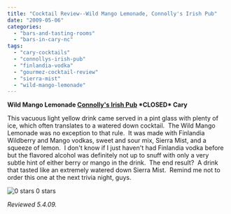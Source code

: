 ```yaml
---
title: "Cocktail Review--Wild Mango Lemonade, Connolly's Irish Pub"
date: "2009-05-06"
categories:
  - "bars-and-tasting-rooms"
  - "bars-in-cary-nc"
tags:
  - "cary-cocktails"
  - "connollys-irish-pub"
  - "finlandia-vodka"
  - "gourmez-cocktail-review"
  - "sierra-mist"
  - "wild-mango-lemonade"
---
```


**Wild Mango Lemonade [Connolly's Irish Pub](http://www.connollysirish.com/home.html) \*CLOSED\* Cary**

This vacuous light yellow drink came served in a pint glass with plenty of ice, which often translates to a watered down cocktail.  The Wild Mango Lemonade was no exception to that rule.  It was made with Finlandia Wildberry and Mango vodkas, sweet and sour mix, Sierra Mist, and a squeeze of lemon.  I don't know if I just haven't had Finlandia vodka before but the flavored alcohol was definitely not up to snuff with only a very subtle hint of either berry or mango in the drink.  The end result?  A drink that tasted like an extremely watered down Sierra Mist.  Remind me not to order this one at the next trivia night, guys.




<div class="caption">

![0 stars](http://s3.amazonaws.com/thegourmez-wpmedia/2009/04/rating_mushroom1.gif "rating_mushroom1") 0 stars</div>


_Reviewed 5.4.09._
